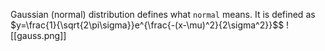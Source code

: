 Gaussian (normal) distribution defines what `normal` means.
It is defined as $y=\frac{1}{\sqrt{2\pi\sigma}}e^{\frac{-(x-\mu)^2}{2\sigma^2}}$$
![[gauss.png]]